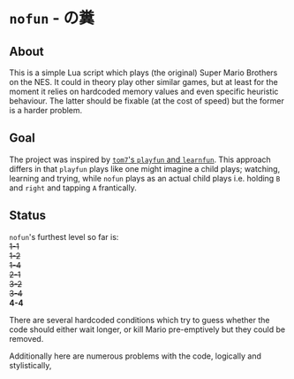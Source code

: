 `nofun` - の糞
====

About
----

This is a simple Lua script which plays (the original) Super Mario Brothers on the NES. It could in theory play other similar games, but at least for the moment it relies on hardcoded memory values and even specific heuristic behaviour. The latter should be fixable (at the cost of speed) but the former is a harder problem. 


Goal
----

The project was inspired by [`tom7`'s `playfun` and `learnfun`][1]. This approach differs in that `playfun` plays like one might imagine a child plays; watching, learning and trying, while `nofun` plays as an actual child plays i.e. holding `B` and `right` and tapping `A` frantically.


Status
----

`nofun`'s furthest level so far is:  
~~1-1~~  
~~1-2~~  
~~1-4~~  
~~2-1~~  
~~3-2~~  
~~3-4~~  
**4-4**  

There are several hardcoded conditions which try to guess whether the code should either wait longer, or kill Mario pre-emptively but they could be removed. 

Additionally here are numerous problems with the code, logically and stylistically,

[1]: http://www.cs.cmu.edu/~tom7/mario/
